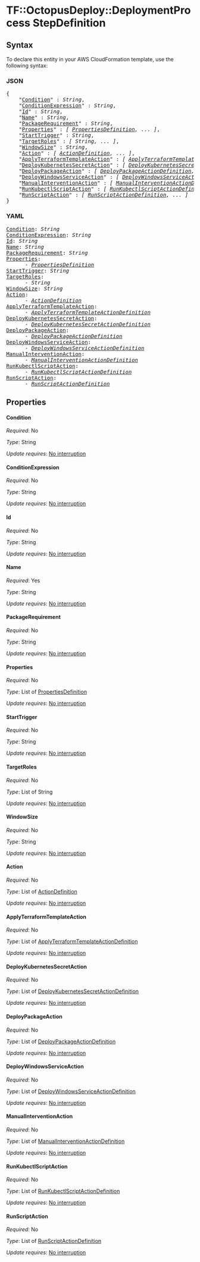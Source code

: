 # TF::OctopusDeploy::DeploymentProcess StepDefinition

## Syntax

To declare this entity in your AWS CloudFormation template, use the following syntax:

### JSON

<pre>
{
    "<a href="#condition" title="Condition">Condition</a>" : <i>String</i>,
    "<a href="#conditionexpression" title="ConditionExpression">ConditionExpression</a>" : <i>String</i>,
    "<a href="#id" title="Id">Id</a>" : <i>String</i>,
    "<a href="#name" title="Name">Name</a>" : <i>String</i>,
    "<a href="#packagerequirement" title="PackageRequirement">PackageRequirement</a>" : <i>String</i>,
    "<a href="#properties" title="Properties">Properties</a>" : <i>[ <a href="propertiesdefinition.md">PropertiesDefinition</a>, ... ]</i>,
    "<a href="#starttrigger" title="StartTrigger">StartTrigger</a>" : <i>String</i>,
    "<a href="#targetroles" title="TargetRoles">TargetRoles</a>" : <i>[ String, ... ]</i>,
    "<a href="#windowsize" title="WindowSize">WindowSize</a>" : <i>String</i>,
    "<a href="#action" title="Action">Action</a>" : <i>[ <a href="actiondefinition.md">ActionDefinition</a>, ... ]</i>,
    "<a href="#applyterraformtemplateaction" title="ApplyTerraformTemplateAction">ApplyTerraformTemplateAction</a>" : <i>[ <a href="applyterraformtemplateactiondefinition.md">ApplyTerraformTemplateActionDefinition</a>, ... ]</i>,
    "<a href="#deploykubernetessecretaction" title="DeployKubernetesSecretAction">DeployKubernetesSecretAction</a>" : <i>[ <a href="deploykubernetessecretactiondefinition.md">DeployKubernetesSecretActionDefinition</a>, ... ]</i>,
    "<a href="#deploypackageaction" title="DeployPackageAction">DeployPackageAction</a>" : <i>[ <a href="deploypackageactiondefinition.md">DeployPackageActionDefinition</a>, ... ]</i>,
    "<a href="#deploywindowsserviceaction" title="DeployWindowsServiceAction">DeployWindowsServiceAction</a>" : <i>[ <a href="deploywindowsserviceactiondefinition.md">DeployWindowsServiceActionDefinition</a>, ... ]</i>,
    "<a href="#manualinterventionaction" title="ManualInterventionAction">ManualInterventionAction</a>" : <i>[ <a href="manualinterventionactiondefinition.md">ManualInterventionActionDefinition</a>, ... ]</i>,
    "<a href="#runkubectlscriptaction" title="RunKubectlScriptAction">RunKubectlScriptAction</a>" : <i>[ <a href="runkubectlscriptactiondefinition.md">RunKubectlScriptActionDefinition</a>, ... ]</i>,
    "<a href="#runscriptaction" title="RunScriptAction">RunScriptAction</a>" : <i>[ <a href="runscriptactiondefinition.md">RunScriptActionDefinition</a>, ... ]</i>
}
</pre>

### YAML

<pre>
<a href="#condition" title="Condition">Condition</a>: <i>String</i>
<a href="#conditionexpression" title="ConditionExpression">ConditionExpression</a>: <i>String</i>
<a href="#id" title="Id">Id</a>: <i>String</i>
<a href="#name" title="Name">Name</a>: <i>String</i>
<a href="#packagerequirement" title="PackageRequirement">PackageRequirement</a>: <i>String</i>
<a href="#properties" title="Properties">Properties</a>: <i>
      - <a href="propertiesdefinition.md">PropertiesDefinition</a></i>
<a href="#starttrigger" title="StartTrigger">StartTrigger</a>: <i>String</i>
<a href="#targetroles" title="TargetRoles">TargetRoles</a>: <i>
      - String</i>
<a href="#windowsize" title="WindowSize">WindowSize</a>: <i>String</i>
<a href="#action" title="Action">Action</a>: <i>
      - <a href="actiondefinition.md">ActionDefinition</a></i>
<a href="#applyterraformtemplateaction" title="ApplyTerraformTemplateAction">ApplyTerraformTemplateAction</a>: <i>
      - <a href="applyterraformtemplateactiondefinition.md">ApplyTerraformTemplateActionDefinition</a></i>
<a href="#deploykubernetessecretaction" title="DeployKubernetesSecretAction">DeployKubernetesSecretAction</a>: <i>
      - <a href="deploykubernetessecretactiondefinition.md">DeployKubernetesSecretActionDefinition</a></i>
<a href="#deploypackageaction" title="DeployPackageAction">DeployPackageAction</a>: <i>
      - <a href="deploypackageactiondefinition.md">DeployPackageActionDefinition</a></i>
<a href="#deploywindowsserviceaction" title="DeployWindowsServiceAction">DeployWindowsServiceAction</a>: <i>
      - <a href="deploywindowsserviceactiondefinition.md">DeployWindowsServiceActionDefinition</a></i>
<a href="#manualinterventionaction" title="ManualInterventionAction">ManualInterventionAction</a>: <i>
      - <a href="manualinterventionactiondefinition.md">ManualInterventionActionDefinition</a></i>
<a href="#runkubectlscriptaction" title="RunKubectlScriptAction">RunKubectlScriptAction</a>: <i>
      - <a href="runkubectlscriptactiondefinition.md">RunKubectlScriptActionDefinition</a></i>
<a href="#runscriptaction" title="RunScriptAction">RunScriptAction</a>: <i>
      - <a href="runscriptactiondefinition.md">RunScriptActionDefinition</a></i>
</pre>

## Properties

#### Condition

_Required_: No

_Type_: String

_Update requires_: [No interruption](https://docs.aws.amazon.com/AWSCloudFormation/latest/UserGuide/using-cfn-updating-stacks-update-behaviors.html#update-no-interrupt)

#### ConditionExpression

_Required_: No

_Type_: String

_Update requires_: [No interruption](https://docs.aws.amazon.com/AWSCloudFormation/latest/UserGuide/using-cfn-updating-stacks-update-behaviors.html#update-no-interrupt)

#### Id

_Required_: No

_Type_: String

_Update requires_: [No interruption](https://docs.aws.amazon.com/AWSCloudFormation/latest/UserGuide/using-cfn-updating-stacks-update-behaviors.html#update-no-interrupt)

#### Name

_Required_: Yes

_Type_: String

_Update requires_: [No interruption](https://docs.aws.amazon.com/AWSCloudFormation/latest/UserGuide/using-cfn-updating-stacks-update-behaviors.html#update-no-interrupt)

#### PackageRequirement

_Required_: No

_Type_: String

_Update requires_: [No interruption](https://docs.aws.amazon.com/AWSCloudFormation/latest/UserGuide/using-cfn-updating-stacks-update-behaviors.html#update-no-interrupt)

#### Properties

_Required_: No

_Type_: List of <a href="propertiesdefinition.md">PropertiesDefinition</a>

_Update requires_: [No interruption](https://docs.aws.amazon.com/AWSCloudFormation/latest/UserGuide/using-cfn-updating-stacks-update-behaviors.html#update-no-interrupt)

#### StartTrigger

_Required_: No

_Type_: String

_Update requires_: [No interruption](https://docs.aws.amazon.com/AWSCloudFormation/latest/UserGuide/using-cfn-updating-stacks-update-behaviors.html#update-no-interrupt)

#### TargetRoles

_Required_: No

_Type_: List of String

_Update requires_: [No interruption](https://docs.aws.amazon.com/AWSCloudFormation/latest/UserGuide/using-cfn-updating-stacks-update-behaviors.html#update-no-interrupt)

#### WindowSize

_Required_: No

_Type_: String

_Update requires_: [No interruption](https://docs.aws.amazon.com/AWSCloudFormation/latest/UserGuide/using-cfn-updating-stacks-update-behaviors.html#update-no-interrupt)

#### Action

_Required_: No

_Type_: List of <a href="actiondefinition.md">ActionDefinition</a>

_Update requires_: [No interruption](https://docs.aws.amazon.com/AWSCloudFormation/latest/UserGuide/using-cfn-updating-stacks-update-behaviors.html#update-no-interrupt)

#### ApplyTerraformTemplateAction

_Required_: No

_Type_: List of <a href="applyterraformtemplateactiondefinition.md">ApplyTerraformTemplateActionDefinition</a>

_Update requires_: [No interruption](https://docs.aws.amazon.com/AWSCloudFormation/latest/UserGuide/using-cfn-updating-stacks-update-behaviors.html#update-no-interrupt)

#### DeployKubernetesSecretAction

_Required_: No

_Type_: List of <a href="deploykubernetessecretactiondefinition.md">DeployKubernetesSecretActionDefinition</a>

_Update requires_: [No interruption](https://docs.aws.amazon.com/AWSCloudFormation/latest/UserGuide/using-cfn-updating-stacks-update-behaviors.html#update-no-interrupt)

#### DeployPackageAction

_Required_: No

_Type_: List of <a href="deploypackageactiondefinition.md">DeployPackageActionDefinition</a>

_Update requires_: [No interruption](https://docs.aws.amazon.com/AWSCloudFormation/latest/UserGuide/using-cfn-updating-stacks-update-behaviors.html#update-no-interrupt)

#### DeployWindowsServiceAction

_Required_: No

_Type_: List of <a href="deploywindowsserviceactiondefinition.md">DeployWindowsServiceActionDefinition</a>

_Update requires_: [No interruption](https://docs.aws.amazon.com/AWSCloudFormation/latest/UserGuide/using-cfn-updating-stacks-update-behaviors.html#update-no-interrupt)

#### ManualInterventionAction

_Required_: No

_Type_: List of <a href="manualinterventionactiondefinition.md">ManualInterventionActionDefinition</a>

_Update requires_: [No interruption](https://docs.aws.amazon.com/AWSCloudFormation/latest/UserGuide/using-cfn-updating-stacks-update-behaviors.html#update-no-interrupt)

#### RunKubectlScriptAction

_Required_: No

_Type_: List of <a href="runkubectlscriptactiondefinition.md">RunKubectlScriptActionDefinition</a>

_Update requires_: [No interruption](https://docs.aws.amazon.com/AWSCloudFormation/latest/UserGuide/using-cfn-updating-stacks-update-behaviors.html#update-no-interrupt)

#### RunScriptAction

_Required_: No

_Type_: List of <a href="runscriptactiondefinition.md">RunScriptActionDefinition</a>

_Update requires_: [No interruption](https://docs.aws.amazon.com/AWSCloudFormation/latest/UserGuide/using-cfn-updating-stacks-update-behaviors.html#update-no-interrupt)

